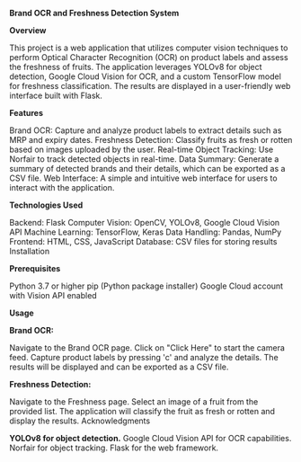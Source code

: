 **Brand OCR and Freshness Detection System**

**Overview**

This project is a web application that utilizes computer vision techniques to perform Optical Character Recognition (OCR) on product labels and assess the freshness of fruits. The application leverages YOLOv8 for object detection, Google Cloud Vision for OCR, and a custom TensorFlow model for freshness classification. The results are displayed in a user-friendly web interface built with Flask.

**Features**

Brand OCR: Capture and analyze product labels to extract details such as MRP and expiry dates.
Freshness Detection: Classify fruits as fresh or rotten based on images uploaded by the user.
Real-time Object Tracking: Use Norfair to track detected objects in real-time.
Data Summary: Generate a summary of detected brands and their details, which can be exported as a CSV file.
Web Interface: A simple and intuitive web interface for users to interact with the application.

**Technologies Used**

Backend: Flask
Computer Vision: OpenCV, YOLOv8, Google Cloud Vision API
Machine Learning: TensorFlow, Keras
Data Handling: Pandas, NumPy
Frontend: HTML, CSS, JavaScript
Database: CSV files for storing results
Installation

**Prerequisites**

Python 3.7 or higher
pip (Python package installer)
Google Cloud account with Vision API enabled

**Usage**

**Brand OCR:**

Navigate to the Brand OCR page.
Click on "Click Here" to start the camera feed.
Capture product labels by pressing 'c' and analyze the details.
The results will be displayed and can be exported as a CSV file.

**Freshness Detection:**

Navigate to the Freshness page.
Select an image of a fruit from the provided list.
The application will classify the fruit as fresh or rotten and display the results.
Acknowledgments

**YOLOv8 for object detection.**
Google Cloud Vision API for OCR capabilities.
Norfair for object tracking.
Flask for the web framework.


